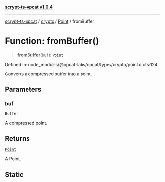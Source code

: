 [**scrypt-ts-opcat v1.0.4**](../../../../../README.md)

***

[scrypt-ts-opcat](../../../../../README.md) / [crypto](../../../README.md) / [Point](../README.md) / fromBuffer

# Function: fromBuffer()

> **fromBuffer**(`buf`): [`Point`](../../../classes/Point.md)

Defined in: node\_modules/@opcat-labs/opcat/types/crypto/point.d.cts:124

Converts a compressed buffer into a point.

## Parameters

### buf

`Buffer`

A compressed point.

## Returns

[`Point`](../../../classes/Point.md)

A Point.

## Static

